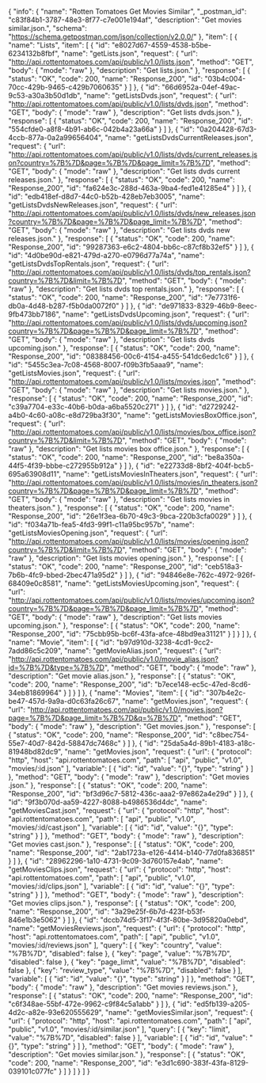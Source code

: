 {
  "info": {
    "name": "Rotten Tomatoes Get Movies Similar",
    "_postman_id": "c83f84b1-3787-48e3-8f77-c7e001e194af",
    "description": "Get movies similar.json.",
    "schema": "https://schema.getpostman.com/json/collection/v2.0.0/"
  },
  "item": [
    {
      "name": "Lists",
      "item": [
        {
          "id": "e8027d67-4559-4538-b5be-6234132b8fbf",
          "name": "getLists.json",
          "request": {
            "url": "http://api.rottentomatoes.com/api/public/v1.0/lists.json",
            "method": "GET",
            "body": {
              "mode": "raw"
            },
            "description": "Get lists.json."
          },
          "response": [
            {
              "status": "OK",
              "code": 200,
              "name": "Response_200",
              "id": "03b4c004-70cc-429b-9465-c429b7060635"
            }
          ]
        },
        {
          "id": "66d6952a-04ef-49ac-9c53-a30a3b50d1db",
          "name": "getListsDvds.json",
          "request": {
            "url": "http://api.rottentomatoes.com/api/public/v1.0/lists/dvds.json",
            "method": "GET",
            "body": {
              "mode": "raw"
            },
            "description": "Get lists dvds.json."
          },
          "response": [
            {
              "status": "OK",
              "code": 200,
              "name": "Response_200",
              "id": "554cfde0-a8f8-4b91-ab6c-042b4a23a66a"
            }
          ]
        },
        {
          "id": "0a204428-67d3-4ccb-877a-0a2a99656404",
          "name": "getListsDvdsCurrentReleases.json",
          "request": {
            "url": "http://api.rottentomatoes.com/api/public/v1.0/lists/dvds/current_releases.json?country=%7B%7D&page=%7B%7D&page_limit=%7B%7D",
            "method": "GET",
            "body": {
              "mode": "raw"
            },
            "description": "Get lists dvds current releases.json."
          },
          "response": [
            {
              "status": "OK",
              "code": 200,
              "name": "Response_200",
              "id": "fa624e3c-288d-463a-9ba4-fed1e41285e4"
            }
          ]
        },
        {
          "id": "edb418ef-d8d7-44c0-b52b-428eb7eb3005",
          "name": "getListsDvdsNewReleases.json",
          "request": {
            "url": "http://api.rottentomatoes.com/api/public/v1.0/lists/dvds/new_releases.json?country=%7B%7D&page=%7B%7D&page_limit=%7B%7D",
            "method": "GET",
            "body": {
              "mode": "raw"
            },
            "description": "Get lists dvds new releases.json."
          },
          "response": [
            {
              "status": "OK",
              "code": 200,
              "name": "Response_200",
              "id": "99287363-e6c2-4804-bb6c-c87cf8b32ef5"
            }
          ]
        },
        {
          "id": "4d0be90d-e821-479d-a270-e0796d77a74a",
          "name": "getListsDvdsTopRentals.json",
          "request": {
            "url": "http://api.rottentomatoes.com/api/public/v1.0/lists/dvds/top_rentals.json?country=%7B%7D&limit=%7B%7D",
            "method": "GET",
            "body": {
              "mode": "raw"
            },
            "description": "Get lists dvds top rentals.json."
          },
          "response": [
            {
              "status": "OK",
              "code": 200,
              "name": "Response_200",
              "id": "7e7731f6-db0a-4d48-b287-f5b0da0072f0"
            }
          ]
        },
        {
          "id": "de971833-8329-46b9-8eec-9fb473bb7186",
          "name": "getListsDvdsUpcoming.json",
          "request": {
            "url": "http://api.rottentomatoes.com/api/public/v1.0/lists/dvds/upcoming.json?country=%7B%7D&page=%7B%7D&page_limit=%7B%7D",
            "method": "GET",
            "body": {
              "mode": "raw"
            },
            "description": "Get lists dvds upcoming.json."
          },
          "response": [
            {
              "status": "OK",
              "code": 200,
              "name": "Response_200",
              "id": "08388456-00c6-4154-a455-541dc6edc1c6"
            }
          ]
        },
        {
          "id": "5455c3ea-7c08-4568-8007-f09b3fb5aaa9",
          "name": "getListsMovies.json",
          "request": {
            "url": "http://api.rottentomatoes.com/api/public/v1.0/lists/movies.json",
            "method": "GET",
            "body": {
              "mode": "raw"
            },
            "description": "Get lists movies.json."
          },
          "response": [
            {
              "status": "OK",
              "code": 200,
              "name": "Response_200",
              "id": "c39a7704-e33c-40b6-b0da-a6ba5520c271"
            }
          ]
        },
        {
          "id": "d2729242-a4b0-4c60-a08c-e8d729ba3f30",
          "name": "getListsMoviesBoxOffice.json",
          "request": {
            "url": "http://api.rottentomatoes.com/api/public/v1.0/lists/movies/box_office.json?country=%7B%7D&limit=%7B%7D",
            "method": "GET",
            "body": {
              "mode": "raw"
            },
            "description": "Get lists movies box office.json."
          },
          "response": [
            {
              "status": "OK",
              "code": 200,
              "name": "Response_200",
              "id": "be8a350a-44f5-4f39-bbbe-c272955b912a"
            }
          ]
        },
        {
          "id": "e22733d8-8bf2-404f-bcb5-695a63908d11",
          "name": "getListsMoviesInTheaters.json",
          "request": {
            "url": "http://api.rottentomatoes.com/api/public/v1.0/lists/movies/in_theaters.json?country=%7B%7D&page=%7B%7D&page_limit=%7B%7D",
            "method": "GET",
            "body": {
              "mode": "raw"
            },
            "description": "Get lists movies in theaters.json."
          },
          "response": [
            {
              "status": "OK",
              "code": 200,
              "name": "Response_200",
              "id": "26e1f3ea-6b70-49c3-9bca-220b3cfa0029"
            }
          ]
        },
        {
          "id": "f034a71b-fea5-4fd3-99f1-c11a95bc957b",
          "name": "getListsMoviesOpening.json",
          "request": {
            "url": "http://api.rottentomatoes.com/api/public/v1.0/lists/movies/opening.json?country=%7B%7D&limit=%7B%7D",
            "method": "GET",
            "body": {
              "mode": "raw"
            },
            "description": "Get lists movies opening.json."
          },
          "response": [
            {
              "status": "OK",
              "code": 200,
              "name": "Response_200",
              "id": "ceb518a3-7b6b-4fc9-bbed-2bec471a95d2"
            }
          ]
        },
        {
          "id": "94846e8e-762c-4972-926f-68409e0c8581",
          "name": "getListsMoviesUpcoming.json",
          "request": {
            "url": "http://api.rottentomatoes.com/api/public/v1.0/lists/movies/upcoming.json?country=%7B%7D&page=%7B%7D&page_limit=%7B%7D",
            "method": "GET",
            "body": {
              "mode": "raw"
            },
            "description": "Get lists movies upcoming.json."
          },
          "response": [
            {
              "status": "OK",
              "code": 200,
              "name": "Response_200",
              "id": "75cbb95b-bc6f-43fa-afce-48bd9ea31121"
            }
          ]
        }
      ]
    },
    {
      "name": "Movie",
      "item": [
        {
          "id": "b97d910d-3238-4cd1-9cc2-7add86c5c209",
          "name": "getMovieAlias.json",
          "request": {
            "url": "http://api.rottentomatoes.com/api/public/v1.0/movie_alias.json?id=%7B%7D&type=%7B%7D",
            "method": "GET",
            "body": {
              "mode": "raw"
            },
            "description": "Get movie alias.json."
          },
          "response": [
            {
              "status": "OK",
              "code": 200,
              "name": "Response_200",
              "id": "b7ece148-ec5c-47ed-8cd6-34eb81869964"
            }
          ]
        }
      ]
    },
    {
      "name": "Movies",
      "item": [
        {
          "id": "307b4e2c-be47-457d-9a9a-d0c63fa26c67",
          "name": "getMovies.json",
          "request": {
            "url": "http://api.rottentomatoes.com/api/public/v1.0/movies.json?page=%7B%7D&page_limit=%7B%7D&q=%7B%7D",
            "method": "GET",
            "body": {
              "mode": "raw"
            },
            "description": "Get movies.json."
          },
          "response": [
            {
              "status": "OK",
              "code": 200,
              "name": "Response_200",
              "id": "c8bec754-55e7-40d7-842d-58847dc7468c"
            }
          ]
        },
        {
          "id": "25da5a4d-89b1-4183-a18c-81948bd82dc9",
          "name": "getMovies.json",
          "request": {
            "url": {
              "protocol": "http",
              "host": "api.rottentomatoes.com",
              "path": [
                "api",
                "public",
                "v1.0",
                "movies/:id.json"
              ],
              "variable": [
                {
                  "id": "id",
                  "value": "{}",
                  "type": "string"
                }
              ]
            },
            "method": "GET",
            "body": {
              "mode": "raw"
            },
            "description": "Get movies .json."
          },
          "response": [
            {
              "status": "OK",
              "code": 200,
              "name": "Response_200",
              "id": "bf3d96c7-5812-436c-aaa2-97e862a4e29d"
            }
          ]
        },
        {
          "id": "9f3b070d-aa59-4227-8088-b4986536d4dc",
          "name": "getMoviesCast.json",
          "request": {
            "url": {
              "protocol": "http",
              "host": "api.rottentomatoes.com",
              "path": [
                "api",
                "public",
                "v1.0",
                "movies/:id/cast.json"
              ],
              "variable": [
                {
                  "id": "id",
                  "value": "{}",
                  "type": "string"
                }
              ]
            },
            "method": "GET",
            "body": {
              "mode": "raw"
            },
            "description": "Get movies cast.json."
          },
          "response": [
            {
              "status": "OK",
              "code": 200,
              "name": "Response_200",
              "id": "2ab1723a-e126-4414-b140-77d0fa836851"
            }
          ]
        },
        {
          "id": "28962296-1a10-4731-9c09-3d760157e4ab",
          "name": "getMoviesClips.json",
          "request": {
            "url": {
              "protocol": "http",
              "host": "api.rottentomatoes.com",
              "path": [
                "api",
                "public",
                "v1.0",
                "movies/:id/clips.json"
              ],
              "variable": [
                {
                  "id": "id",
                  "value": "{}",
                  "type": "string"
                }
              ]
            },
            "method": "GET",
            "body": {
              "mode": "raw"
            },
            "description": "Get movies clips.json."
          },
          "response": [
            {
              "status": "OK",
              "code": 200,
              "name": "Response_200",
              "id": "3a29e25f-6b7d-423f-b53f-846e1b3e5062"
            }
          ]
        },
        {
          "id": "dccb74d5-3f17-4f3f-80be-3d95820a0ebd",
          "name": "getMoviesReviews.json",
          "request": {
            "url": {
              "protocol": "http",
              "host": "api.rottentomatoes.com",
              "path": [
                "api",
                "public",
                "v1.0",
                "movies/:id/reviews.json"
              ],
              "query": [
                {
                  "key": "country",
                  "value": "%7B%7D",
                  "disabled": false
                },
                {
                  "key": "page",
                  "value": "%7B%7D",
                  "disabled": false
                },
                {
                  "key": "page_limit",
                  "value": "%7B%7D",
                  "disabled": false
                },
                {
                  "key": "review_type",
                  "value": "%7B%7D",
                  "disabled": false
                }
              ],
              "variable": [
                {
                  "id": "id",
                  "value": "{}",
                  "type": "string"
                }
              ]
            },
            "method": "GET",
            "body": {
              "mode": "raw"
            },
            "description": "Get movies reviews.json."
          },
          "response": [
            {
              "status": "OK",
              "code": 200,
              "name": "Response_200",
              "id": "c6f348ae-55bf-472e-9962-c9f84c5a1abb"
            }
          ]
        },
        {
          "id": "ed5fb139-a205-4d2c-a82e-93e620555629",
          "name": "getMoviesSimilar.json",
          "request": {
            "url": {
              "protocol": "http",
              "host": "api.rottentomatoes.com",
              "path": [
                "api",
                "public",
                "v1.0",
                "movies/:id/similar.json"
              ],
              "query": [
                {
                  "key": "limit",
                  "value": "%7B%7D",
                  "disabled": false
                }
              ],
              "variable": [
                {
                  "id": "id",
                  "value": "{}",
                  "type": "string"
                }
              ]
            },
            "method": "GET",
            "body": {
              "mode": "raw"
            },
            "description": "Get movies similar.json."
          },
          "response": [
            {
              "status": "OK",
              "code": 200,
              "name": "Response_200",
              "id": "e3d1c690-383f-43fa-8129-039101c077fc"
            }
          ]
        }
      ]
    }
  ]
}